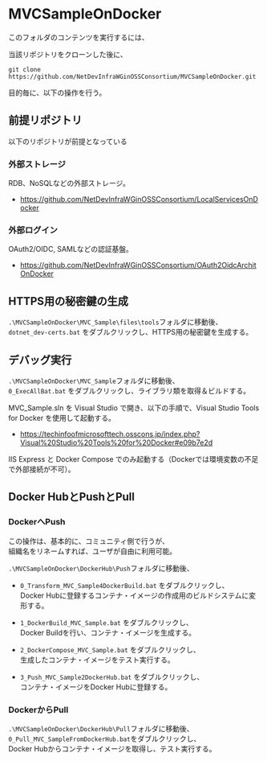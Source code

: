 # MVCSampleOnDocker
このフォルダのコンテンツを実行するには、

当該リポジトリをクローンした後に、
```
git clone https://github.com/NetDevInfraWGinOSSConsortium/MVCSampleOnDocker.git
```
目的毎に、以下の操作を行う。

## 前提リポジトリ
以下のリポジトリが前提となっている

### 外部ストレージ
RDB、NoSQLなどの外部ストレージ。

- https://github.com/NetDevInfraWGinOSSConsortium/LocalServicesOnDocker

### 外部ログイン
OAuth2/OIDC, SAMLなどの認証基盤。

- https://github.com/NetDevInfraWGinOSSConsortium/OAuth2OidcArchitOnDocker

## HTTPS用の秘密鍵の生成
`.\MVCSampleOnDocker\MVC_Sample\files\tools`フォルダに移動後、  
`dotnet_dev-certs.bat` をダブルクリックし、HTTPS用の秘密鍵を生成する。

## デバッグ実行
`.\MVCSampleOnDocker\MVC_Sample`フォルダに移動後、  
`0_ExecAllBat.bat` をダブルクリックし、ライブラリ類を取得＆ビルドする。

MVC_Sample.sln を Visual Studio で開き、以下の手順で、Visual Studio Tools for Docker を使用して起動する。  

- https://techinfoofmicrosofttech.osscons.jp/index.php?Visual%20Studio%20Tools%20for%20Docker#e09b7e2d

IIS Express と Docker Compose でのみ起動する（Dockerでは環境変数の不足で外部接続が不可）。

## Docker HubとPushとPull

### DockerへPush
この操作は、基本的に、コミュニティ側で行うが、  
組織名をリネームすれば、ユーザが自由に利用可能。

`.\MVCSampleOnDocker\DockerHub\Push`フォルダに移動後、  

- `0_Transform_MVC_Sample4DockerBuild.bat` をダブルクリックし、  
Docker Hubに登録するコンテナ・イメージの作成用のビルドシステムに変形する。

- `1_DockerBuild_MVC_Sample.bat` をダブルクリックし、  
Docker Buildを行い、コンテナ・イメージを生成する。

- `2_DockerCompose_MVC_Sample.bat` をダブルクリックし、  
生成したコンテナ・イメージをテスト実行する。

- `3_Push_MVC_Sample2DockerHub.bat` をダブルクリックし、  
コンテナ・イメージをDocker Hubに登録する。

### DockerからPull
`.\MVCSampleOnDocker\DockerHub\Pull`フォルダに移動後、  
`0_Pull_MVC_SampleFromDockerHub.bat`をダブルクリックし、  
Docker Hubからコンテナ・イメージを取得し、テスト実行する。
